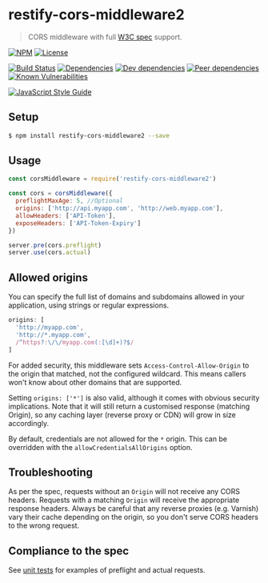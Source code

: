 # restify-cors-middleware2

> CORS middleware with full [W3C spec](https://www.w3.org/TR/cors/) support.

[![NPM](http://img.shields.io/npm/v/restify-cors-middleware2.svg?style=flat)](https://npmjs.org/package/restify-cors-middleware2)
[![License](http://img.shields.io/npm/l/restify-cors-middleware2.svg?style=flat)](https://github.com/DatatracCorporation/restify-cors-middleware2)

[![Build Status](http://img.shields.io/travis/DatatracCorporation/restify-cors-middleware2.svg?style=flat)](http://travis-ci.org/DatatracCorporation/restify-cors-middleware2)
[![Dependencies](http://img.shields.io/david/DatatracCorporation/restify-cors-middleware2.svg?style=flat)](https://david-dm.org/DatatracCorporation/restify-cors-middleware2)
[![Dev dependencies](http://img.shields.io/david/dev/DatatracCorporation/restify-cors-middleware2.svg?style=flat)](https://david-dm.org/DatatracCorporation/restify-cors-middleware2)
[![Peer dependencies](http://img.shields.io/david/peer/DatatracCorporation/restify-cors-middleware2.svg?style=flat)](https://david-dm.org/DatatracCorporation/restify-cors-middleware2)
[![Known Vulnerabilities](https://snyk.io/package/npm/restify-cors-middleware2/badge.svg)](https://snyk.io/package/npm/restify-cors-middleware2)

[![JavaScript Style Guide](https://cdn.rawgit.com/feross/standard/master/badge.svg)](https://github.com/feross/standard)

## Setup
```sh
$ npm install restify-cors-middleware2 --save
```

## Usage

```js
const corsMiddleware = require('restify-cors-middleware2')

const cors = corsMiddleware({
  preflightMaxAge: 5, //Optional
  origins: ['http://api.myapp.com', 'http://web.myapp.com'],
  allowHeaders: ['API-Token'],
  exposeHeaders: ['API-Token-Expiry']
})

server.pre(cors.preflight)
server.use(cors.actual)
```

## Allowed origins

You can specify the full list of domains and subdomains allowed in your application, using strings or regular expressions.

```js
origins: [
  'http://myapp.com',
  'http://*.myapp.com',
  /^https?:\/\/myapp.com(:[\d]+)?$/
]
```

For added security, this middleware sets `Access-Control-Allow-Origin` to the origin that matched, not the configured wildcard.
This means callers won't know about other domains that are supported.

Setting `origins: ['*']` is also valid, although it comes with obvious security implications. Note that it will still return a customised response (matching Origin), so any caching layer (reverse proxy or CDN) will grow in size accordingly.

By default, credentials are not allowed for the `*` origin.  This can be
overridden with the `allowCredentialsAllOrigins` option.

## Troubleshooting

As per the spec, requests without an `Origin` will not receive any CORS headers. Requests with a matching `Origin` will receive the appropriate response headers. Always be careful that any reverse proxies (e.g. Varnish) vary their cache depending on the origin, so you don't serve CORS headers to the wrong request.

## Compliance to the spec

See [unit tests](https://github.com/DatatracCorporation/restify-cors-middleware2/tree/master/test) for examples of preflight and actual requests.

